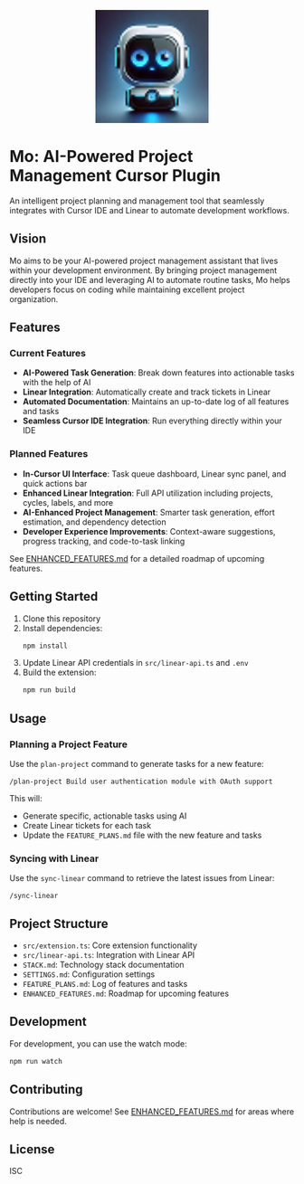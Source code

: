 <p align="center">
  <img src="src/assets/mo-headshot.png" alt="Mo" width="200">
</p>

# Mo: AI-Powered Project Management Cursor Plugin

An intelligent project planning and management tool that seamlessly integrates with Cursor IDE and Linear to automate development workflows.

## Vision

Mo aims to be your AI-powered project management assistant that lives within your development environment. By bringing project management directly into your IDE and leveraging AI to automate routine tasks, Mo helps developers focus on coding while maintaining excellent project organization.

## Features

### Current Features
- **AI-Powered Task Generation**: Break down features into actionable tasks with the help of AI
- **Linear Integration**: Automatically create and track tickets in Linear
- **Automated Documentation**: Maintains an up-to-date log of all features and tasks
- **Seamless Cursor IDE Integration**: Run everything directly within your IDE

### Planned Features
- **In-Cursor UI Interface**: Task queue dashboard, Linear sync panel, and quick actions bar
- **Enhanced Linear Integration**: Full API utilization including projects, cycles, labels, and more
- **AI-Enhanced Project Management**: Smarter task generation, effort estimation, and dependency detection
- **Developer Experience Improvements**: Context-aware suggestions, progress tracking, and code-to-task linking

See [ENHANCED_FEATURES.md](./ENHANCED_FEATURES.md) for a detailed roadmap of upcoming features.

## Getting Started

1. Clone this repository
2. Install dependencies:
   ```bash
   npm install
   ```
3. Update Linear API credentials in `src/linear-api.ts` and `.env`
4. Build the extension:
   ```bash
   npm run build
   ```

## Usage

### Planning a Project Feature

Use the `plan-project` command to generate tasks for a new feature:

```
/plan-project Build user authentication module with OAuth support
```

This will:
- Generate specific, actionable tasks using AI
- Create Linear tickets for each task
- Update the `FEATURE_PLANS.md` file with the new feature and tasks

### Syncing with Linear

Use the `sync-linear` command to retrieve the latest issues from Linear:

```
/sync-linear
```

## Project Structure

- `src/extension.ts`: Core extension functionality
- `src/linear-api.ts`: Integration with Linear API
- `STACK.md`: Technology stack documentation
- `SETTINGS.md`: Configuration settings
- `FEATURE_PLANS.md`: Log of features and tasks
- `ENHANCED_FEATURES.md`: Roadmap for upcoming features

## Development

For development, you can use the watch mode:

```bash
npm run watch
```

## Contributing

Contributions are welcome! See [ENHANCED_FEATURES.md](./ENHANCED_FEATURES.md) for areas where help is needed.

## License

ISC 